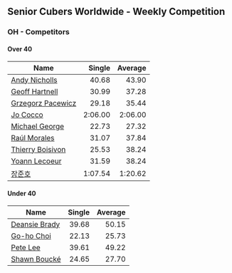 ## Senior Cubers Worldwide - Weekly Competition
### OH - Competitors

#### Over 40

| Name | Single | Average |
| -- | --: | --: |
| [Andy Nicholls](../persons/andy_nicholls.md) | 40.68 | 43.90 |
| [Geoff Hartnell](../persons/geoff_hartnell.md) | 30.99 | 37.28 |
| [Grzegorz Pacewicz](../persons/grzegorz_pacewicz.md) | 29.18 | 35.44 |
| [Jo Cocco](../persons/jo_cocco.md) | 2:06.00 | 2:06.00 |
| [Michael George](../persons/michael_george.md) | 22.73 | 27.32 |
| [Raúl Morales](../persons/raul_morales.md) | 31.07 | 37.84 |
| [Thierry Boisivon](../persons/thierry_boisivon.md) | 25.53 | 38.24 |
| [Yoann Lecoeur](../persons/yoann_lecoeur.md) | 31.59 | 38.24 |
| [장준호](../persons/장준호.md) | 1:07.54 | 1:20.62 |

#### Under 40

| Name | Single | Average |
| -- | --: | --: |
| [Deansie Brady](../persons/deansie_brady.md) | 39.68 | 50.15 |
| [Go-ho Choi](../persons/go-ho_choi.md) | 22.13 | 25.73 |
| [Pete Lee](../persons/pete_lee.md) | 39.61 | 49.22 |
| [Shawn Boucké](../persons/shawn_boucke.md) | 24.65 | 27.70 |

<script async src="https://www.googletagmanager.com/gtag/js?id=UA-86348435-3"></script><script>window.dataLayer = window.dataLayer || [];function gtag() {dataLayer.push(arguments);} gtag('js', new Date()); gtag('config', 'UA-86348435-3'); </script>
